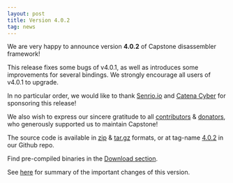 ```yaml
---
layout: post
title: Version 4.0.2
tag: news
---
```


We are very happy to announce version **4.0.2** of Capstone disassembler framework!

This release fixes some bugs of v4.0.1, as well as introduces some improvements for several bindings. We strongly encourage all users of v4.0.1 to upgrade.

In no particular order, we would like to thank [Senrio.io](https://senrio.io) and [Catena Cyber](https://catenacyber.fr) for sponsoring this release!

We also wish to express our sincere gratitude to all [contributors](https://github.com/aquynh/capstone/graphs/contributors) & [donators](donate), who generously supported
us to maintain Capstone!

The source code is available in [zip](https://github.com/aquynh/capstone/archive/4.0.2.zip) & [tar.gz](https://github.com/aquynh/capstone/archive/4.0.2.tar.gz) formats, or at tag-name [4.0.2](https://github.com/aquynh/capstone/releases/tag/4.0.2) in our Github repo.

Find pre-compiled binaries in the [Download section](download.html).

See [here](Version-4.0.2-changelog) for summary of the important changes of this version.
